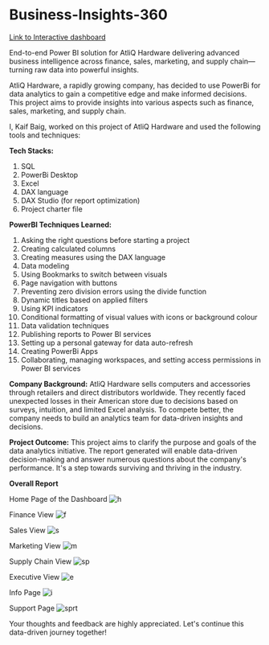 # Business-Insights-360

[Link to Interactive dashboard](https://app.powerbi.com/groups/me/apps/ebe7e6c9-846b-490c-9fb0-a1896eb9abc2/reports/1b2bd244-f6b5-4db7-b32f-fd599b64d5be/9161a69e89065de8188d?experience=power-bi)

End-to-end Power BI solution for AtliQ Hardware delivering advanced business intelligence across finance, sales, marketing, and supply chain—turning raw data into powerful insights.

AtliQ Hardware, a rapidly growing company, has decided to use PowerBi for data analytics to gain a competitive edge and make informed decisions. This project aims to provide insights into various aspects such as finance, sales, marketing, and supply chain.

I, Kaif Baig, worked on this project of AtliQ Hardware and used the following tools and techniques:

**Tech Stacks:**

1. SQL
2. PowerBi Desktop
3. Excel
4. DAX language
5. DAX Studio (for report optimization)
6. Project charter file

**PowerBI Techniques Learned:**

1.  Asking the right questions before starting a project
2.  Creating calculated columns
3.  Creating measures using the DAX language
4.  Data modeling
5.  Using Bookmarks to switch between visuals
6.  Page navigation with buttons
7.  Preventing zero division errors using the divide function
8.  Dynamic titles based on applied filters
9.  Using KPI indicators
10. Conditional formatting of visual values with icons or background colour
11. Data validation techniques
12. Publishing reports to Power BI services
13. Setting up a personal gateway for data auto-refresh
14. Creating PowerBi Apps
15. Collaborating, managing workspaces, and setting access permissions in Power BI services

**Company Background:**
AtliQ Hardware sells computers and accessories through retailers and direct distributors worldwide. They recently faced unexpected losses in their American store due to decisions based on surveys, intuition, and limited Excel analysis. To compete better, the company needs to build an analytics team for data-driven insights and decisions.

**Project Outcome:**
This project aims to clarify the purpose and goals of the data analytics initiative. The report generated will enable data-driven decision-making and answer numerous questions about the company's performance. It's a step towards surviving and thriving in the industry.

**Overall Report**

Home Page of the Dashboard
![h](https://github.com/user-attachments/assets/6dd5e4e9-e8fa-4a57-905e-4228c91b15a3)

Finance View
![f](https://github.com/user-attachments/assets/48949f06-8f7f-49e2-8b07-f8fc1a82c831)

Sales View
![s](https://github.com/user-attachments/assets/f8585ad8-4184-482a-9ec2-9cf493e1533b)

Marketing View
![m](https://github.com/user-attachments/assets/24bfa6a3-b87a-4a0b-b06f-7d83353b0571)

Supply Chain View
![sp](https://github.com/user-attachments/assets/89ae1ccf-0374-43f6-b221-9be675560bfa)

Executive View
![e](https://github.com/user-attachments/assets/bd44b633-29c0-4941-944e-61780c912427)

Info Page
![i](https://github.com/user-attachments/assets/f35d2409-55b5-43c9-80d9-55a1b54c8dd9)

Support Page
![sprt](https://github.com/user-attachments/assets/39393993-fb11-4d4d-a54c-270e741c7795)

Your thoughts and feedback are highly appreciated. Let's continue this data-driven journey together!
